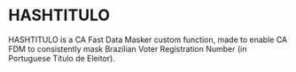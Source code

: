 # HASHTITULO
HASHTITULO is a CA Fast Data Masker custom function, made to enable CA FDM to consistently mask Brazilian Voter Registration Number (in Portuguese Título de Eleitor).
